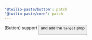 ```yaml
---
'@twilio-paste/button': patch
'@twilio-paste/core': patch
---
```


[Button] support <Button as='a' variant='inverse'> and add the `target` prop
